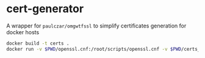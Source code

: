 # cert-generator
 A wrapper for `paulczar/omgwtfssl` to simplify certificates generation for docker hosts 


```bash 
docker build -t certs .
docker run -v $PWD/openssl.cnf:/root/scripts/openssl.cnf -v $PWD/certs_20211022:/root/cert certs
```
